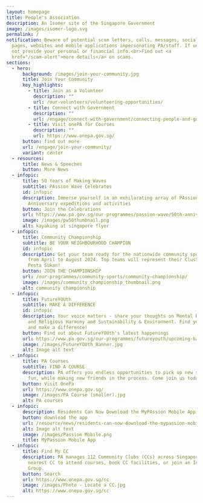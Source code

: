 ```yaml
---
layout: homepage
title: People's Association
description: An Isomer site of the Singapore Government
image: /images/isomer-logo.svg
permalink: /
notification: Beware of potential scam letters, calls, messages, social media
  pages, websites and mobile applications impersonating PA/staff. If unsure, do
  not provide your personal or financial info.<br>Find out <a
  href="/scam-alert">more details</a> on scams.
sections:
  - hero:
      background: /images/join-your-community.jpg
      title: Join Your Community
      key_highlights:
        - title: Join as a Volunteer
          description: ""
          url: /our-volunteers/volunteering-opportunities/
        - title: Connect with Government
          description: ""
          url: /engage/connect-with-government/connecting-people-and-government/
        - title: Visit onePA for Courses
          description: ""
          url: https://www.onepa.gov.sg/
      button: find out more
      url: /engage/join-your-community/
      variant: center
  - resources:
      title: News & Speeches
      button: More News
  - infopic:
      title: 50 Years of Making Waves
      subtitle: PAssion Wave Celebrates
      id: infopic
      description: Immerse yourself in an exhilarating array of PAssion Wave's 50th
        Anniversary expeditions and activities
      button: Join the Celebrations
      url: https://www.pa.gov.sg/our-programmes/passion-wave/50th-anniversary-celebrations/
      image: /images/pw50thumbnail.png
      alt: kayaking at singapore flyer
  - infopic:
      title: Community Championship
      subtitle: BE YOUR NEIGHBOURHOOD CHAMPION
      id: infopic
      description: Get your team ready for the nationwide community sports challenge
        from April to August 2024. Top teams will represent their Cluster at the
        Pesta Sukan!
      button: JOIN THE CHAMPIONSHIP
      url: /our-programmes/community-sports/community-championship/
      image: /images/community_championship_thumbnail.png
      alt: community championship
  - infopic:
      title: FutureYOUth
      subtitle: MAKE A DIFFERENCE
      id: infopic
      description: Your voice matters - share your thoughts on Mental Health, Racial
        and Religious Harmony and Sustainability & Environment. Find your cause
        and make a difference!
      button: Find out about FutureYOUth's latest happenings
      url: https://www.pa.gov.sg/our-programmes/futureyouth/upcoming-happenings/
      image: /images/FutureYOUth_Banner.jpg
      alt: Image alt text
  - infopic:
      title: PA Courses
      subtitle: FIND A COURSE
      description: PA offers you endless opportunities to pick up new skills, have
        fun, while making new friends in the process. Come join us today!
      button: Visit OnePa
      url: https://www.onepa.gov.sg/
      image: /images/PA Course (smaller).jpg
      alt: PA courses
  - infopic:
      description: Residents Can Now Download the MyPAssion Mobile App on Their Phones
      button: download the app
      url: /resource/news/residents-can-now-download-the-mypassion-mobile-app-on-their-phones/
      alt: Image alt text
      image: /images/Passion Mobile.png
      title: MyPassion Mobile App
  - infopic:
      title: Find My CC
      description: PA manages 112 Community Clubs (CCs) across Singapore. Visit your
        nearest CC to attend courses, book CC facilities, or join an Interest
        Group.
      button: Search
      url: https://www.onepa.gov.sg/cc
      image: /images/Photo - Locate a CC.jpg
      alt: https://www.onepa.gov.sg/cc
---
```

